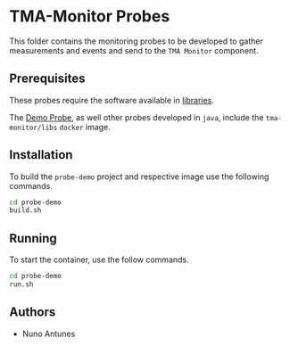 # TMA-Monitor Probes
 
This folder contains the monitoring probes to be developed to gather measurements and events and send to the `TMA Monitor` component.

 
## Prerequisites

These probes require the software available in [libraries](../libraries).

The [Demo Probe](probe-demo), as well other probes developed in `java`, include the `tma-monitor/libs` `docker` image.


## Installation

To build the `probe-demo` project and respective image use the following commands.

```sh
cd probe-demo
build.sh
```

## Running

To start the container, use the follow commands.

```sh
cd probe-demo
run.sh
```


## Authors
* Nuno Antunes



